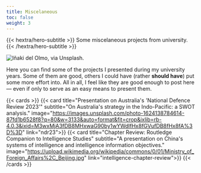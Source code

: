 ```yaml
---
title: Miscelaneous
toc: false
weight: 3
---
```

{{< hextra/hero-subtitle >}}
  Some miscelaneous projects from university.
{{< /hextra/hero-subtitle >}}

![](https://images.unsplash.com/photo-1521587760476-6c12a4b040da?q=80&w=2940&auto=format&fit=crop&ixlib=rb-4.0.3&ixid=M3wxMjA3fDB8MHxwaG90by1wYWdlfHx8fGVufDB8fHx8fA%3D%3D "Iñaki del Olmo, via Unsplash.")

Here you can find some of the projects I presented during my university years. Some of them are good, others I could have (rather **should have**) put some more effort into. All in all, I feel like they are good enough to post here — even if only to serve as an easy means to present them.

{{< cards >}}
  {{< card title="Presentation on Australia's 'National Defence Review 2023'" subtitle="On Australia's strategy in the Indo-Pacific: a SWOT analysis." image="https://images.unsplash.com/photo-1624138784614-87fd1b6528f8?q=80&w=3133&auto=format&fit=crop&ixlib=rb-4.0.3&ixid=M3wxMjA3fDB8MHxwaG90by1wYWdlfHx8fGVufDB8fHx8fA%3D%3D" link="ndr23">}}
  {{< card title="Chapter Review: Routledge Companion to Intelligence Studies" subtitle="A presentation on China's systems of intelligence and intelligence information objectives." image="https://upload.wikimedia.org/wikipedia/commons/0/01/Ministry_of_Foreign_Affairs%2C_Beijing.jpg" link="intelligence-chapter-review">}}
{{< /cards >}}